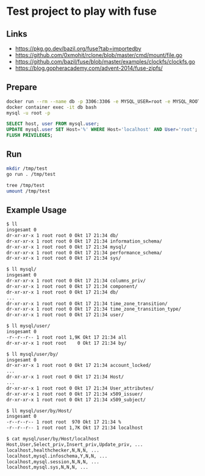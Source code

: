 # Test project to play with fuse

## Links
 * https://pkg.go.dev/bazil.org/fuse?tab=importedby
 * https://github.com/0xmohit/rclone/blob/master/cmd/mount/file.go
 * https://github.com/bazil/fuse/blob/master/examples/clockfs/clockfs.go
 * https://blog.gopheracademy.com/advent-2014/fuse-zipfs/

## Prepare

```bash
docker run --rm --name db -p 3306:3306 -e MYSQL_USER=root -e MYSQL_ROOT_PASSWORD=root -e MYSQL_DATABASE=db mysql/mysql-server
docker container exec -it db bash
mysql -u root -p
```

```sql
SELECT host, user FROM mysql.user;
UPDATE mysql.user SET Host='%' WHERE Host='localhost' AND User='root';
FLUSH PRIVILEGES;
```

## Run

```bash
mkdir /tmp/test
go run . /tmp/test

tree /tmp/test
umount /tmp/test
```

## Example Usage
```bash
$ ll
insgesamt 0
dr-xr-xr-x 1 root root 0 Okt 17 21:34 db/
dr-xr-xr-x 1 root root 0 Okt 17 21:34 information_schema/
dr-xr-xr-x 1 root root 0 Okt 17 21:34 mysql/
dr-xr-xr-x 1 root root 0 Okt 17 21:34 performance_schema/
dr-xr-xr-x 1 root root 0 Okt 17 21:34 sys/

$ ll mysql/
insgesamt 0
dr-xr-xr-x 1 root root 0 Okt 17 21:34 columns_priv/
dr-xr-xr-x 1 root root 0 Okt 17 21:34 component/
dr-xr-xr-x 1 root root 0 Okt 17 21:34 db/
...
dr-xr-xr-x 1 root root 0 Okt 17 21:34 time_zone_transition/
dr-xr-xr-x 1 root root 0 Okt 17 21:34 time_zone_transition_type/
dr-xr-xr-x 1 root root 0 Okt 17 21:34 user/

$ ll mysql/user/
insgesamt 0
-r--r--r-- 1 root root 1,9K Okt 17 21:34 all
dr-xr-xr-x 1 root root    0 Okt 17 21:34 by/

$ ll mysql/user/by/
insgesamt 0
dr-xr-xr-x 1 root root 0 Okt 17 21:34 account_locked/
...
dr-xr-xr-x 1 root root 0 Okt 17 21:34 Host/
...
dr-xr-xr-x 1 root root 0 Okt 17 21:34 User_attributes/
dr-xr-xr-x 1 root root 0 Okt 17 21:34 x509_issuer/
dr-xr-xr-x 1 root root 0 Okt 17 21:34 x509_subject/

$ ll mysql/user/by/Host/
insgesamt 0
-r--r--r-- 1 root root  970 Okt 17 21:34 %
-r--r--r-- 1 root root 1,7K Okt 17 21:34 localhost

$ cat mysql/user/by/Host/localhost 
Host,User,Select_priv,Insert_priv,Update_priv, ...
localhost,healthchecker,N,N,N, ...
localhost,mysql.infoschema,Y,N,N, ...
localhost,mysql.session,N,N,N, ...
localhost,mysql.sys,N,N,N, ...
```